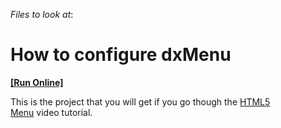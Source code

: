 <!-- default file list -->
*Files to look at*:

<!-- default file list end -->
# How to configure dxMenu
<!-- run online -->
**[[Run Online]](https://codecentral.devexpress.com/t121953)**
<!-- run online end -->


This is the project that you will get if you go though the <a href="http://www.youtube.com/watch?v=A_lCOdVhPoQ&list=PL8h4jt35t1wjGvgflbHEH_e3b23AA30-z&index=15">HTML5 Menu</a> video tutorial.

<br/>


